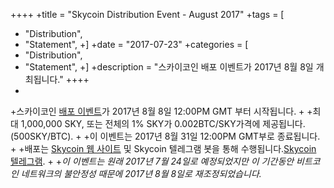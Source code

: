 ++++
 +title = "Skycoin Distribution Event - August 2017"
 +tags = [
 +    "Distribution",
 +    "Statement",
 +]
 +date = "2017-07-23"
 +categories = [
 +    "Distribution",
 +    "Statement",
 +]
 +description = "스카이코인 배포 이벤트가 2017년 8월 8일 개최됩니다."
 ++++
 +
 +스카이코인 [ 배포 이벤트](https://www.skycoin.net/distribution/)가 2017년 8월 8일 12:00PM GMT 부터 시작됩니다.
 +
 +최대 1,000,000 SKY, 또는 전체의 1% SKY가 0.002BTC/SKY가격에 제공됩니다.(500SKY/BTC).
 +
 +이 이벤트는 2017년 8월 31일 12:00PM GMT부로 종료됩니다.
 +
 +배포는 [Skycoin 웹 사이트](https://www.skycoin.net/) 및 Skycoin 텔레그램 봇을  통해 수행됩니다.[Skycoin 텔레그램](https://t.me/Skycoin).
 +
 +*이 이벤트는 원래 2017년 7월 24일로 예정되었지만 이 기간동안 비트코인 네트워크의 불안정성 때문에 2017년 8월 8일로 재조정되었습니다.*
